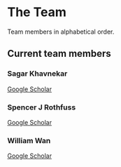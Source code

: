 # The Team

Team members in alphabetical order.

## Current team members

### Sagar Khavnekar

[Google Scholar](https://scholar.google.com/citations?user=KYEJ7WkAAAAJ&hl=en&oi=ao)

### Spencer J Rothfuss

[Google Scholar](https://scholar.google.com/citations?hl=en&user=weeGSMcAAAAJ)

### William Wan

[Google Scholar](https://scholar.google.com/citations?user=9V_KmO4AAAAJ&hl=en)
